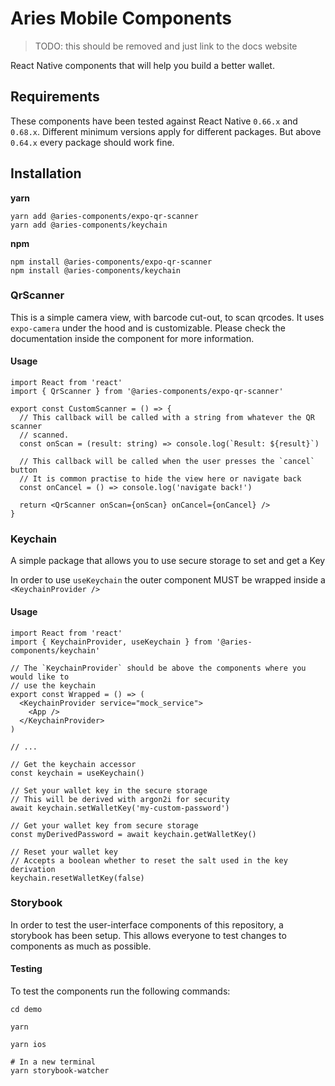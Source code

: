 # Aries Mobile Components

> TODO: this should be removed and just link to the docs website

React Native components that will help you build a better wallet.

## Requirements

These components have been tested against React Native `0.66.x` and `0.68.x`. Different minimum versions apply for different packages. But above `0.64.x`
every package should work fine.

## Installation

**yarn**

```console
yarn add @aries-components/expo-qr-scanner
yarn add @aries-components/keychain
```

**npm**

```console
npm install @aries-components/expo-qr-scanner
npm install @aries-components/keychain
```

### QrScanner

This is a simple camera view, with barcode cut-out, to scan qrcodes. It uses `expo-camera` under the hood and is customizable.
Please check the documentation inside the component for more information.

#### Usage

```tsx
import React from 'react'
import { QrScanner } from '@aries-components/expo-qr-scanner'

export const CustomScanner = () => {
  // This callback will be called with a string from whatever the QR scanner
  // scanned.
  const onScan = (result: string) => console.log(`Result: ${result}`)

  // This callback will be called when the user presses the `cancel` button
  // It is common practise to hide the view here or navigate back
  const onCancel = () => console.log('navigate back!')

  return <QrScanner onScan={onScan} onCancel={onCancel} />
}
```

### Keychain

A simple package that allows you to use secure storage to set and get a Key

In order to use `useKeychain` the outer component MUST be wrapped inside a `<KeychainProvider />`

#### Usage

```tsx
import React from 'react'
import { KeychainProvider, useKeychain } from '@aries-components/keychain'

// The `KeychainProvider` should be above the components where you would like to
// use the keychain
export const Wrapped = () => (
  <KeychainProvider service="mock_service">
    <App />
  </KeychainProvider>
)

// ...

// Get the keychain accessor
const keychain = useKeychain()

// Set your wallet key in the secure storage
// This will be derived with argon2i for security
await keychain.setWalletKey('my-custom-password')

// Get your wallet key from secure storage
const myDerivedPassword = await keychain.getWalletKey()

// Reset your wallet key
// Accepts a boolean whether to reset the salt used in the key derivation
keychain.resetWalletKey(false)
```

### Storybook

In order to test the user-interface components of this repository, a storybook
has been setup. This allows everyone to test changes to components as much as
possible.

#### Testing

To test the components run the following commands:

```console
cd demo

yarn

yarn ios

# In a new terminal
yarn storybook-watcher
```
